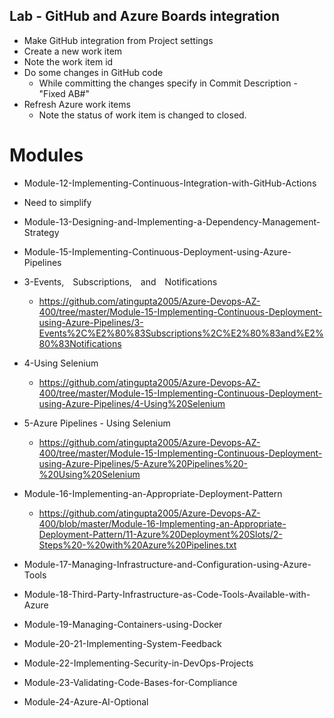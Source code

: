 ## Lab - GitHub and Azure Boards integration
- Make GitHub integration from Project settings
- Create a new work item
- Note the work item id
- Do some changes in GitHub code
	- While committing the changes specify in Commit Description - "Fixed AB#<WorkItemID>"
- Refresh Azure work items
	- Note the status of work item is changed to closed.


# Modules
 - Module-12-Implementing-Continuous-Integration-with-GitHub-Actions
  - Need to simplify
 - Module-13-Designing-and-Implementing-a-Dependency-Management-Strategy
 - Module-15-Implementing-Continuous-Deployment-using-Azure-Pipelines
  - 3-Events, Subscriptions, and Notifications
    - https://github.com/atingupta2005/Azure-Devops-AZ-400/tree/master/Module-15-Implementing-Continuous-Deployment-using-Azure-Pipelines/3-Events%2C%E2%80%83Subscriptions%2C%E2%80%83and%E2%80%83Notifications
  - 4-Using Selenium
    - https://github.com/atingupta2005/Azure-Devops-AZ-400/tree/master/Module-15-Implementing-Continuous-Deployment-using-Azure-Pipelines/4-Using%20Selenium
  - 5-Azure Pipelines - Using Selenium
    - https://github.com/atingupta2005/Azure-Devops-AZ-400/tree/master/Module-15-Implementing-Continuous-Deployment-using-Azure-Pipelines/5-Azure%20Pipelines%20-%20Using%20Selenium

- Module-16-Implementing-an-Appropriate-Deployment-Pattern
  - https://github.com/atingupta2005/Azure-Devops-AZ-400/blob/master/Module-16-Implementing-an-Appropriate-Deployment-Pattern/11-Azure%20Deployment%20Slots/2-Steps%20-%20with%20Azure%20Pipelines.txt
- Module-17-Managing-Infrastructure-and-Configuration-using-Azure-Tools
- Module-18-Third-Party-Infrastructure-as-Code-Tools-Available-with-Azure
- Module-19-Managing-Containers-using-Docker
- Module-20-21-Implementing-System-Feedback
- Module-22-Implementing-Security-in-DevOps-Projects
- Module-23-Validating-Code-Bases-for-Compliance
- Module-24-Azure-AI-Optional
